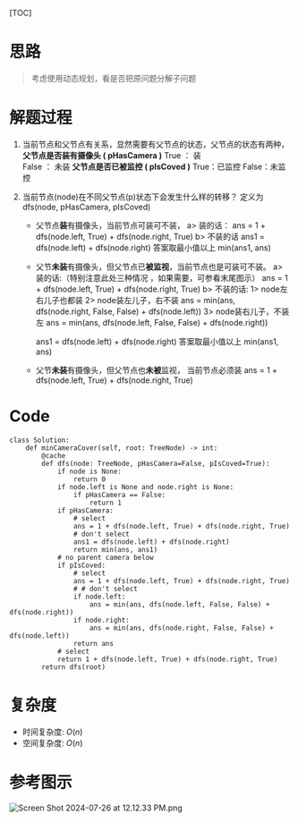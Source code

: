 [TOC]

# 思路

> 考虑使用动态规划，看是否把原问题分解子问题

# 解题过程

1. 当前节点和父节点有关系，显然需要有父节点的状态，父节点的状态有两种，
**父节点是否装有摄像头 ( pHasCamera )**
True ： 装    
False ： 未装
**父节点是否已被监控 ( pIsCoved )**
True：已监控
False：未监控

2. 当前节点(node)在不同父节点(p)状态下会发生什么样的转移？ 
    定义为dfs(node, pHasCamera, pIsCoved)
    - 父节点**装**有摄像头，当前节点可装可不装，
    a> 装的话：
    ans = 1 + dfs(node.left, True) + dfs(node.right, True)
    b> 不装的话
    ans1 = dfs(node.left) + dfs(node.right)
    答案取最小值以上 min(ans1, ans)

    - 父节**未装**有摄像头，但父节点已**被监视**，当前节点也是可装可不装。
    a> 装的话:（特别注意此处三种情况 ，如果需要，可参看末尾图示）
        ans = 1 + dfs(node.left, True) + dfs(node.right, True)
        b> 不装的话:
        1> node左右儿子也都装
        2> node装左儿子，右不装
        ans = min(ans, dfs(node.right, False, False) + dfs(node.left))
        3> node装右儿子，不装左
        ans = min(ans, dfs(node.left, False, False) + dfs(node.right))

        ans1 = dfs(node.left) + dfs(node.right)
        答案取最小值以上 min(ans1, ans)

    - 父节**未装**有摄像头，但父节点也**未被**监视， 当前节点必须装
    ans = 1 + dfs(node.left, True) + dfs(node.right, True)
# Code
```Python3 []
class Solution:
    def minCameraCover(self, root: TreeNode) -> int:
        @cache
        def dfs(node: TreeNode, pHasCamera=False, pIsCoved=True):
            if node is None:
                return 0
            if node.left is None and node.right is None:
                if pHasCamera == False:
                    return 1
            if pHasCamera:
                # select
                ans = 1 + dfs(node.left, True) + dfs(node.right, True)
                # don't select
                ans1 = dfs(node.left) + dfs(node.right)
                return min(ans, ans1)
            # no parent camera below
            if pIsCoved:
                # select 
                ans = 1 + dfs(node.left, True) + dfs(node.right, True)
                # # don't select
                if node.left:
                    ans = min(ans, dfs(node.left, False, False) + dfs(node.right))
                if node.right:
                    ans = min(ans, dfs(node.right, False, False) + dfs(node.left))
                return ans
            # select
            return 1 + dfs(node.left, True) + dfs(node.right, True)
        return dfs(root)
```

# 复杂度
- 时间复杂度: $O(n)$
- 空间复杂度: $O(n)$ 

# 参考图示
![Screen Shot 2024-07-26 at 12.12.33 PM.png](https://pic.leetcode.cn/1721967180-TtYntN-Screen%20Shot%202024-07-26%20at%2012.12.33%20PM.png)
